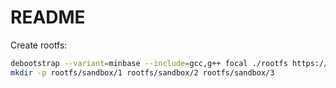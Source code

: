 # README

Create rootfs:

```bash
debootstrap --variant=minbase --include=gcc,g++ focal ./rootfs https://mirrors.tuna.tsinghua.edu.cn/ubuntu
mkdir -p rootfs/sandbox/1 rootfs/sandbox/2 rootfs/sandbox/3
```

